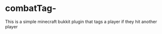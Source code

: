 # combatTag-

This is a simple minecraft bukkit plugin that tags a player if they hit another player
